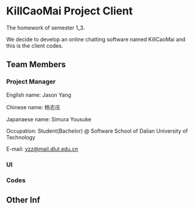 # KillCaoMai Project Client
The homework of semester 1_3. 

We decide to develop an online chatting software named KillCaoMai and this is the client codes.
## Team Members
### Project Manager
English name: Jason Yang

Chinese name: 杨志庄

Japanaese name: Simura Yousuke

Occupation: Student(Bachelor) @ Software School of Dalian University of Technology

E-mail: yzz@mail.dlut.edu.cn
### UI
### Codes
## Other Inf
